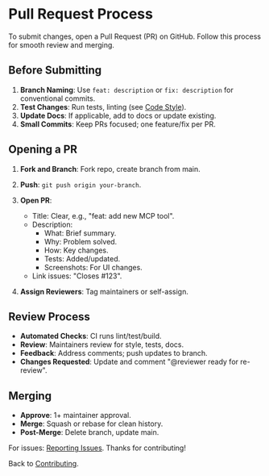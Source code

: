# Pull Request Process

To submit changes, open a Pull Request (PR) on GitHub. Follow this process for smooth review and merging.

## Before Submitting

1. **Branch Naming**: Use `feat: description` or `fix: description` for conventional commits.
2. **Test Changes**: Run tests, linting (see [Code Style](code-style.md)).
3. **Update Docs**: If applicable, add to docs or update existing.
4. **Small Commits**: Keep PRs focused; one feature/fix per PR.

## Opening a PR

1. **Fork and Branch**: Fork repo, create branch from main.
2. **Push**: `git push origin your-branch`.
3. **Open PR**:
   - Title: Clear, e.g., "feat: add new MCP tool".
   - Description: 
     - What: Brief summary.
     - Why: Problem solved.
     - How: Key changes.
     - Tests: Added/updated.
     - Screenshots: For UI changes.
   - Link issues: "Closes #123".

4. **Assign Reviewers**: Tag maintainers or self-assign.

## Review Process

- **Automated Checks**: CI runs lint/test/build.
- **Review**: Maintainers review for style, tests, docs.
- **Feedback**: Address comments; push updates to branch.
- **Changes Requested**: Update and comment "@reviewer ready for re-review".

## Merging

- **Approve**: 1+ maintainer approval.
- **Merge**: Squash or rebase for clean history.
- **Post-Merge**: Delete branch, update main.

For issues: [Reporting Issues](reporting-issues.md). Thanks for contributing!

Back to [Contributing](index.md).